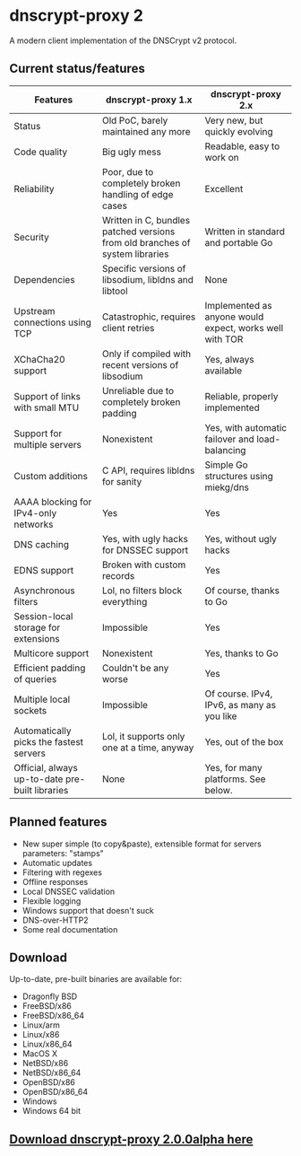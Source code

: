 # dnscrypt-proxy 2

A modern client implementation of the DNSCrypt v2 protocol.

## Current status/features

| Features                                        | dnscrypt-proxy 1.x                                                           | dnscrypt-proxy 2.x                                      |
| ----------------------------------------------- | ---------------------------------------------------------------------------- | ------------------------------------------------------- |
| Status                                          | Old PoC, barely maintained any more                                          | Very new, but quickly evolving                          |
| Code quality                                    | Big ugly mess                                                                | Readable, easy to work on                               |
| Reliability                                     | Poor, due to completely broken handling of edge cases                        | Excellent                                               |
| Security                                        | Written in C, bundles patched versions from old branches of system libraries | Written in standard and portable Go                     |
| Dependencies                                    | Specific versions of libsodium, libldns and libtool                          | None                                                    |
| Upstream connections using TCP                  | Catastrophic, requires client retries                                        | Implemented as anyone would expect, works well with TOR |
| XChaCha20 support                               | Only if compiled with recent versions of libsodium                           | Yes, always available                                   |
| Support of links with small MTU                 | Unreliable due to completely broken padding                                  | Reliable, properly implemented                          |
| Support for multiple servers                    | Nonexistent                                                                  | Yes, with automatic failover and load-balancing         |
| Custom additions                                | C API, requires libldns for sanity                                           | Simple Go structures using miekg/dns                    |
| AAAA blocking for IPv4-only networks            | Yes                                                                          | Yes                                                     |
| DNS caching                                     | Yes, with ugly hacks for DNSSEC support                                      | Yes, without ugly hacks                                 |
| EDNS support                                    | Broken with custom records                                                   | Yes                                                     |
| Asynchronous filters                            | Lol, no filters block everything                                             | Of course, thanks to Go                                 |
| Session-local storage for extensions            | Impossible                                                                   | Yes                                                     |
| Multicore support                               | Nonexistent                                                                  | Yes, thanks to Go                                       |
| Efficient padding of queries                    | Couldn't be any worse                                                        | Yes                                                     |
| Multiple local sockets                          | Impossible                                                                   | Of course. IPv4, IPv6, as many as you like              |
| Automatically picks the fastest servers         | Lol, it supports only one at a time, anyway                                  | Yes, out of the box                                     |
| Official, always up-to-date pre-built libraries | None                                                                         | Yes, for many platforms. See below.                     |

## Planned features

* New super simple (to copy&paste), extensible format for servers parameters: "stamps"
* Automatic updates
* Filtering with regexes
* Offline responses
* Local DNSSEC validation
* Flexible logging
* Windows support that doesn't suck
* DNS-over-HTTP2
* Some real documentation

## Download

Up-to-date, pre-built binaries are available for:

* Dragonfly BSD
* FreeBSD/x86
* FreeBSD/x86_64
* Linux/arm
* Linux/x86
* Linux/x86_64
* MacOS X
* NetBSD/x86
* NetBSD/x86_64
* OpenBSD/x86
* OpenBSD/x86_64
* Windows
* Windows 64 bit

## [Download dnscrypt-proxy 2.0.0alpha here](https://github.com/jedisct1/dnscrypt-proxy/releases)
